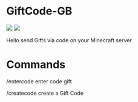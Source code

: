 # GiftCode-GB

<a href="https://poggit.pmmp.io/p/GiftCode-GB"><img src="https://poggit.pmmp.io/shield.state/GiftCode-GB"></a>
<img src="https://github.com/NurAzliYT/GiftCodeID/blob/main/1611205.png">
<p>Hello send Gifts via code on your Minecraft server</p>

# Commands

<p>/entercode enter code gift</p>
<p>/createcode create a Gift Code</p>
